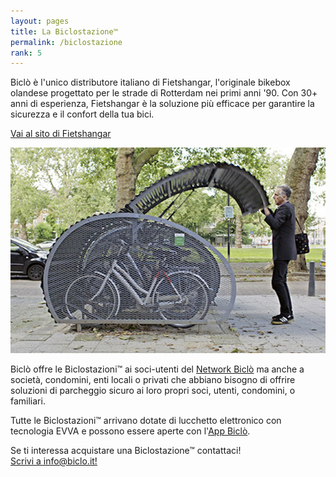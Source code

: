 ```yaml
---
layout: pages
title: La Biclostazione™
permalink: /biclostazione
rank: 5
---
```


Biclò è l'unico distributore italiano di Fietshangar, l'originale bikebox olandese progettato per le strade di Rotterdam nei primi anni '90.
Con 30+ anni di esperienza, Fietshangar è la soluzione più efficace per garantire la sicurezza e il confort della tua bici.

<p class="text-center mb-5">
  <a href="https://www.fietshangar.com" target="_blank" class="btn btn-lg btn-secondary fw-bold border-white bg-white">Vai al sito di Fietshangar</a>
</p>

<img class="img-fluid" src="res/img/fietshangar-2.jpeg">



<br>

Biclò offre le Biclostazioni™ ai soci-utenti del <a href="/network">Network Biclò</a> ma anche a società, condomini, enti locali o privati che abbiano bisogno di offrire soluzioni di parcheggio sicuro ai loro propri soci, utenti, condomini, o familiari.

Tutte le Biclostazioni™ arrivano dotate di lucchetto elettronico con tecnologia EVVA e possono essere aperte con l'<a href="/app">App Biclò</a>.

<p class="mt-5 text-center"> Se ti interessa acquistare una Biclostazione™ contattaci! <br> <a href="mailto:info@biclo.it!" target="_blank" class="mt-3 btn btn-lg btn-secondary fw-bold border-white bg-white">Scrivi a info@biclo.it!</a> </p>
